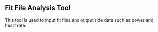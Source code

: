 ## Fit File Analysis Tool
This tool is used to input fit files and output ride data such as power and heart rate.

